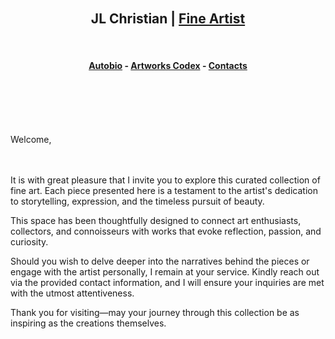 



<br>
<br>
<br>
<br>

<h2 align =center>JL Christian | <a href="https://adityatelange.github.io/hugo-PaperMod/" rel="nofollow">Fine Artist</a></h2>


<br>
<h4 align =center> <a href=""https://seiminomore.github.io/jlc-autobio/jlc-autobio.md" rel="nofollow">Autobio</a> - <a href=""https://adityatelange.github.io/" rel="nofollow">Artworks Codex</a> - <a href=""https://adityatelange.github.io/" rel="nofollow"> Contacts </a> </h4>
<br>
<br> 
<br>
<br>


Welcome,  
<br>
<br>

It is with great pleasure that I invite you to explore this curated collection of fine art. Each piece presented here is a testament to the artist's dedication to storytelling, expression, and the timeless pursuit of beauty.  

This space has been thoughtfully designed to connect art enthusiasts, collectors, and connoisseurs with works that evoke reflection, passion, and curiosity.  

Should you wish to delve deeper into the narratives behind the pieces or engage with the artist personally, I remain at your service. Kindly reach out via the provided contact information, and I will ensure your inquiries are met with the utmost attentiveness.  

Thank you for visiting—may your journey through this collection be as inspiring as the creations themselves.

<br>
<br>
<br>